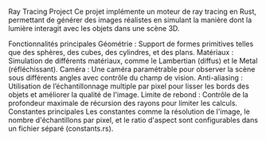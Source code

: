 Ray Tracing Project
Ce projet implémente un moteur de ray tracing en Rust, permettant de générer des images réalistes en simulant la manière dont la lumière interagit avec les objets dans une scène 3D.

Fonctionnalités principales
Géométrie : Support de formes primitives telles que des sphères, des cubes, des cylindres, et des plans.
Matériaux : Simulation de différents matériaux, comme le Lambertian (diffus) et le Metal (réfléchissant).
Caméra : Une caméra paramétrable pour observer la scène sous différents angles avec contrôle du champ de vision.
Anti-aliasing : Utilisation de l’échantillonnage multiple par pixel pour lisser les bords des objets et améliorer la qualité de l'image.
Limite de rebond : Contrôle de la profondeur maximale de récursion des rayons pour limiter les calculs.
Constantes principales
Les constantes comme la résolution de l'image, le nombre d'échantillons par pixel, et le ratio d'aspect sont configurables dans un fichier séparé (constants.rs).